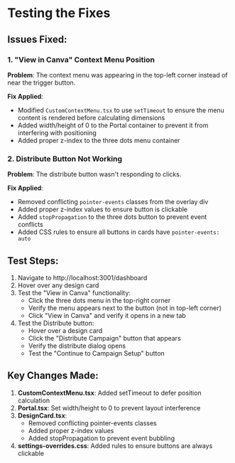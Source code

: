# Testing the Fixes

## Issues Fixed:

### 1. "View in Canva" Context Menu Position
**Problem**: The context menu was appearing in the top-left corner instead of near the trigger button.

**Fix Applied**:
- Modified `CustomContextMenu.tsx` to use `setTimeout` to ensure the menu content is rendered before calculating dimensions
- Added width/height of 0 to the Portal container to prevent it from interfering with positioning
- Added proper z-index to the three dots menu container

### 2. Distribute Button Not Working
**Problem**: The distribute button wasn't responding to clicks.

**Fix Applied**:
- Removed conflicting `pointer-events` classes from the overlay div
- Added proper z-index values to ensure button is clickable
- Added `stopPropagation` to the three dots button to prevent event conflicts
- Added CSS rules to ensure all buttons in cards have `pointer-events: auto`

## Test Steps:

1. Navigate to http://localhost:3001/dashboard
2. Hover over any design card
3. Test the "View in Canva" functionality:
   - Click the three dots menu in the top-right corner
   - Verify the menu appears next to the button (not in top-left corner)
   - Click "View in Canva" and verify it opens in a new tab
4. Test the Distribute button:
   - Hover over a design card
   - Click the "Distribute Campaign" button that appears
   - Verify the distribute dialog opens
   - Test the "Continue to Campaign Setup" button

## Key Changes Made:

1. **CustomContextMenu.tsx**: Added setTimeout to defer position calculation
2. **Portal.tsx**: Set width/height to 0 to prevent layout interference
3. **DesignCard.tsx**: 
   - Removed conflicting pointer-events classes
   - Added proper z-index values
   - Added stopPropagation to prevent event bubbling
4. **settings-overrides.css**: Added rules to ensure buttons are always clickable